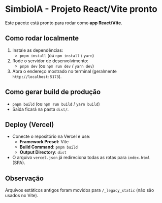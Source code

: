 # SimbioIA - Projeto React/Vite pronto

Este pacote está pronto para rodar como **app React/Vite**.

## Como rodar localmente
1. Instale as dependências:
   - `pnpm install` (ou `npm install` / `yarn`)
2. Rode o servidor de desenvolvimento:
   - `pnpm dev` (ou `npm run dev` / `yarn dev`)
3. Abra o endereço mostrado no terminal (geralmente `http://localhost:5173`).

## Como gerar build de produção
- `pnpm build` (ou `npm run build` / `yarn build`)
- Saída ficará na pasta `dist/`.

## Deploy (Vercel)
- Conecte o repositório na Vercel e use:
  - **Framework Preset:** Vite
  - **Build Command:** `pnpm build`
  - **Output Directory:** `dist`
- O arquivo `vercel.json` já redireciona todas as rotas para `index.html` (SPA).

## Observação
Arquivos estáticos antigos foram movidos para `/_legacy_static` (não são usados no Vite).
